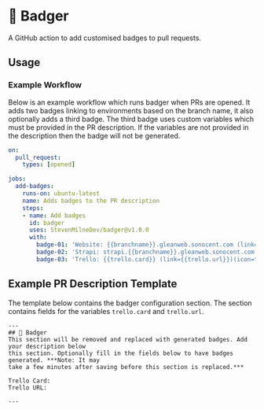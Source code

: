 # 🦡 Badger
A GitHub action to add customised badges to pull requests.

## Usage

### Example Workflow
Below is an example workflow which runs badger when PRs are opened. It adds two badges linking to environments based on the branch name, it also optionally adds a third badge. The third badge uses custom variables which must be provided in the PR description. If the variables are not provided in the description then the badge will not be generated.

```yml
on: 
  pull_request:
    types: [opened]

jobs:
  add-badges:
    runs-on: ubuntu-latest
    name: Adds badges to the PR description
    steps:
    - name: Add badges
      id: badger
      uses: StevenMilneDev/badger@v1.0.0
      with:
        badge-01: 'Website: {{branchname}}.gleanweb.sonocent.com (link=https://{{branchname}}.gleanweb.sonocent.com)(icon=google_chrome)'
        badge-02: 'Strapi: strapi.{{branchname}}.gleanweb.sonocent.com (link=https://strapi.{{branchname}}.gleanweb.sonocent.com)(icon=strapi)'
        badge-03: 'Trello: {{trello.card}} (link={{trello.url}})(icon=trello)'
```

## Example PR Description Template
The template below contains the badger configuration section. The section contains fields for the variables `trello.card` and `trello.url`.

```
---
## 🦡 Badger
This section will be removed and replaced with generated badges. Add your description below
this section. Optionally fill in the fields below to have badges generated. ***Note: It may
take a few minutes after saving before this section is replaced.***

Trello Card: 
Trello URL: 

---
```
